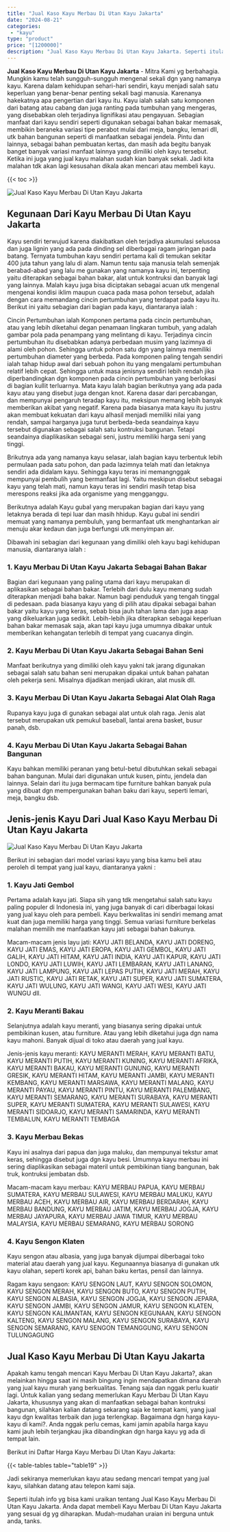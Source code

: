 ```yaml
---
title: "Jual Kaso Kayu Merbau Di Utan Kayu Jakarta"
date: "2024-08-21"
categories:
 - "kayu"
type: "product"
price: "[1200000]"
description: "Jual Kaso Kayu Merbau Di Utan Kayu Jakarta. Seperti itulah info yg bisa kami uraikan tentang Jual Kaso Kayu Merbau Di Utan Kayu Jakarta. Anda dapat membeli K..."
---
```


**Jual Kaso Kayu Merbau Di Utan Kayu Jakarta** - Mitra Kami yg berbahagia. Mungkin kamu telah sungguh-sungguh mengenal sekali dgn yang namanya kayu. Karena dalam kehidupan sehari-hari sendiri, kayu menjadi salah satu keperluan yang benar-benar penting sekali bagi manusia. Karenanya hakekatnya apa pengertian dari kayu itu. Kayu ialah salah satu komponen dari batang atau cabang dan juga ranting pada tumbuhan yang mengeras, yang disebabkan oleh terjadinya lignifikasi atau pengayuan. Sebagian manfaat dari kayu sendiri seperti digunakan sebagai bahan bakar memasak, membikin beraneka variasi tipe perabot mulai dari meja, bangku, lemari dll, utk bahan bangunan seperti di manfaatkan sebagai jendela. Pintu dan lainnya, sebagai bahan pembuatan kertas, dan masih ada begitu banyak banget banyak variasi manfaat lainnya yang dimiliki oleh kayu tersebut. Ketika ini juga yang jual kayu malahan sudah kian banyak sekali. Jadi kita malahan tdk akan lagi kesusahan dikala akan mencari atau membeli kayu.

{{< toc >}}

![Jual Kaso Kayu Merbau Di Utan Kayu Jakarta](/images/kayu/kayu44.jpg)

## Kegunaan Dari Kayu Merbau Di Utan Kayu Jakarta

Kayu sendiri terwujud karena diakibatkan oleh terjadiya akumulasi selusosa dan juga lignin yang ada pada dinding sel diberbagai ragam jaringan pada batang. Ternyata tumbuhan kayu sendiri pertama kali di temukan sekitar 400 juta tahun yang lalu di alam. Namun tentu saja manusia telah semenjak berabad-abad yang lalu me gunakan yang namanya kayu ini, terpenting yaitu diterapkan sebagai bahan bakar, alat untuk kontruksi dan banyak lagi yang lainnya. Malah kayu juga bisa diciptakan sebagai acuan utk mengenal mengenai kondisi iklim maupun cuaca pada masa pohon tersebut, adalah dengan cara memandang cincin pertumbuhan yang terdapat pada kayu itu. Berikut ini yaitu sebagian dari bagian pada kayu, diantaranya ialah :

Cincin Pertumbuhan ialah Komponen pertama pada cincin pertumbuhan, atau yang lebih diketahui degan penamaan lingkaran tumbuh, yang adalah gambar pola pada penampang yang melintang di kayu. Terjadinya cincin pertumbuhan itu disebabkan adanya perbedaan musim yang lazimnya di alami oleh pohon. Sehingga untuk pohon satu dgn yang lainnya memiliki pertumbuhan diameter yang berbeda. Pada komponen paling tengah sendiri ialah tahap hidup awal dari sebuah pohon itu yang mengalami pertumbuhan relatif lebih cepat. Sehingga untuk masa jenisnya sendiri lebih rendah jika diperbandingkan dgn komponen pada cincin pertumbuhan yang berlokasi di bagian kullit terluarnya. Mata kayu Ialah bagian berikutnya yang ada pada kayu atau yang disebut juga dengan knot. Karena dasar dari percabangan, dan mempunyai pengaruh teradap kayu itu, meksipun memang lebih banyak memberikan akibat yang negatif. Karena pada biasanya mata kayu itu justru akan membuat kekuatan dari kayu alhasil menjadi memiliki nilai yang rendah, sampai harganya juga turut berbeda-beda seandainya kayu tersebut digunakan sebagai salah satu kontruksi bangunan. Tetapi seandainya diaplikasikan sebagai seni, justru memiliki harga seni yang tinggi.

Brikutnya ada yang namanya kayu selasar, ialah bagian kayu terbentuk lebih permulaan pada satu pohon, dan pada lazimnya telah mati dan letaknya sendiri ada didalam kayu. Sehingga kayu teras ini memangnggak mempunyai pembulih yang bermanfaat lagi. Yaitu meskipun disebut sebagai kayu yang telah mati, namun kayu teras ini sendiri masih tetap bisa merespons reaksi jika ada organisme yang mengganggu.

Berikutnya adalah Kayu gubal yang merupakan bagian dari kayu yang letaknya berada di tepi luar dan masih hhidup. Kayu gubal ini sendiri memuat yang namanya pembuluh, yang bermanfaat utk menghantarkan air menuju akar kedaun dan juga berfungsi utk menyimpan air.

Dibawah ini sebagian dari kegunaan yang dimiliki oleh kayu bagi kehidupan manusia, diantaranya ialah :

### 1\. Kayu Merbau Di Utan Kayu Jakarta Sebagai Bahan Bakar

Bagian dari kegunaan yang paling utama dari kayu merupakan di aplikasikan sebagai bahan bakar. Terlebih dari dulu kayu memang sudah diterapkan menjadi baha bakar. Namun bagi penduduk yang tengah tinggal di pedesaan. pada biasanya kayu yang di pilih atau dipakai sebagai bahan bakar yaitu kayu yang keras, sebab bisa jauh tahan lama dan juga asap yang dikeluarkan juga sedikit. Lebih-lebih jika diterapkan sebagai keperluan bahan bakar memasak saja, akan tapi kayu juga umumnya dibakar untuk memberikan kehangatan terlebih di tempat yang cuacanya dingin.

### 2\. Kayu Merbau Di Utan Kayu Jakarta Sebagai Bahan Seni

Manfaat berikutnya yang dimiliki oleh kayu yakni tak jarang digunakan sebagai salah satu bahan seni merupakan dipakai untuk bahan pahatan oleh pekerja seni. Misalnya dijadikan menjadi ukiran, alat musik dll.

### 3\. Kayu Merbau Di Utan Kayu Jakarta Sebagai Alat Olah Raga

Rupanya kayu juga di gunakan sebagai alat untuk olah raga. Jenis alat tersebut merupakan utk pemukul baseball, lantai arena basket, busur panah, dsb.

### 4\. Kayu Merbau Di Utan Kayu Jakarta Sebagai Bahan Bangunan

Kayu bahkan memiliki peranan yang betul-betul dibutuhkan sekali sebagai bahan bangunan. Mulai dari digunakan untuk kusen, pintu, jendela dan lainnya. Selain dari itu juga bermacam tipe furniture bahkan banyak pula yang dibuat dgn mempergunakan bahan baku dari kayu, seperti lemari, meja, bangku dsb.

## Jenis-jenis Kayu Dari Jual Kaso Kayu Merbau Di Utan Kayu Jakarta

![Jual Kaso Kayu Merbau Di Utan Kayu Jakarta](/images/kayu/kayu12.jpg)

Berikut ini sebagian dari model variasi kayu yang bisa kamu beli atau peroleh di tempat yang jual kayu, diantaranya yakni :

### 1\. Kayu Jati Gembol

Pertama adalah kayu jati. Siapa sih yang tdk mengetahui salah satu kayu paling populer di Indonesia ini, yang juga banyak di cari diberbagai lokasi yang jual kayu oleh para pembeli. Kayu berkwalitas ini sendiri memang amat kuat dan juga memiliki harga yang tinggi. Semua variasi furniture berkelas malahan memilih me manfaatkan kayu jati sebagai bahan bakunya.

Macam-macam jenis layu jati: KAYU JATI BELANDA, KAYU JATI DORENG, KAYU JATI EMAS, KAYU JATI EROPA, KAYU JATI GEMBOL, KAYU JATI GALIH, KAYU JATI HITAM, KAYU JATI INDIA, KAYU JATI KAPUR, KAYU JATI LONDO, KAYU JATI LUWIH, KAYU JATI LEMBARAN, KAYU JATI LANANG, KAYU JATI LAMPUNG, KAYU JATI LEPAS PUTIH, KAYU JATI MERAH, KAYU JATI RUSTIC, KAYU JATI RETAK, KAYU JATI SUPER, KAYU JATI SUMATERA, KAYU JATI WULUNG, KAYU JATI WANGI, KAYU JATI WESI, KAYU JATI WUNGU dll.

### 2\. Kayu Meranti Bakau

Selanjutnya adalah kayu meranti, yang biasanya sering dipakai untuk pembikinan kusen, atau furniture. Atau yang lebih diketahui juga dgn nama kayu mahoni. Banyak dijual di toko atau daerah yang jual kayu.

Jenis-jenis kayu meranti: KAYU MERANTI MERAH, KAYU MERANTI BATU, KAYU MERANTI PUTIH, KAYU MERANTI KUNING, KAYU MERANTI AFRIKA, KAYU MERANTI BAKAU, KAYU MERANTI GUNUNG, KAYU MERANTI GRESIK, KAYU MERANTI HITAM, KAYU MERANTI JAMBI, KAYU MERANTI KEMBANG, KAYU MERANTI MARSAWA, KAYU MERANTI MALANG, KAYU MERANTI PAYAU, KAYU MERANTI PINTU, KAYU MERANTI PALEMBANG, KAYU MERANTI SEMARANG, KAYU MERANTI SURABAYA, KAYU MERANTI SUPER, KAYU MERANTI SUMATERA, KAYU MERANTI SULAWESI, KAYU MERANTI SIDOARJO, KAYU MERANTI SAMARINDA, KAYU MERANTI TEMBALUN, KAYU MERANTI TEMBAGA

### 3\. Kayu Merbau Bekas

Kayu ini asalnya dari papua dan juga maluku, dan mempunyai tekstur amat keras, sehingga disebut juga dgn kayu besi. Umumnya kayu merbau ini sering diaplikasikan sebagai materil untuk pembikinan tiang bangunan, bak truk, kontruksi jembatan dsb.

Macam-macam kayu merbau: KAYU MERBAU PAPUA, KAYU MERBAU SUMATERA, KAYU MERBAU SULAWESI, KAYU MERBAU MALUKU, KAYU MERBAU ACEH, KAYU MERBAU AIR, KAYU MERBAU BERDARAH, KAYU MERBAU BANDUNG, KAYU MERBAU JATIM, KAYU MERBAU JOGJA, KAYU MERBAU JAYAPURA, KAYU MERBAU JAWA TIMUR, KAYU MERBAU MALAYSIA, KAYU MERBAU SEMARANG, KAYU MERBAU SORONG

### 4\. Kayu Sengon Klaten

Kayu sengon atau albasia, yang juga banyak dijumpai diberbagai toko material atau daerah yang jual kayu. Kegunaannya biasanya di gunakan utk kayu olahan, seperti korek api, bahan baku kertas, pensil dan lainnya.

Ragam kayu sengaon: KAYU SENGON LAUT, KAYU SENGON SOLOMON, KAYU SENGON MERAH, KAYU SENGON BUTO, KAYU SENGON PUTIH, KAYU SENGON ALBASIA, KAYU SENGON JOGJA, KAYU SENGON JEPARA, KAYU SENGON JAMBI, KAYU SENGON JAMUR, KAYU SENGON KLATEN, KAYU SENGON KALIMANTAN, KAYU SENGON KEGUNAAN, KAYU SENGON KALTENG, KAYU SENGON MALANG, KAYU SENGON SURABAYA, KAYU SENGON SEMARANG, KAYU SENGON TEMANGGUNG, KAYU SENGON TULUNGAGUNG

## Jual Kaso Kayu Merbau Di Utan Kayu Jakarta

Apakah kamu tengah mencari Kayu Merbau Di Utan Kayu Jakarta?, akan melainkan hingga saat ini masih bingung ingin mendapatkan dimana daerah yang jual kayu murah yang berkualitas. Tenang saja dan nggak perlu kuatir lagi. Untuk kalian yang sedang memerlukan Kayu Merbau Di Utan Kayu Jakarta, khususnya yang akan di manfaatkan sebagai bahan kontruksi bangunan, silahkan kalian datang sekarang saja ke tempat kami, yang jual kayu dgn kwalitas terbaik dan juga terlengkap. Bagaimana dgn harga kayu-kayu di kami?. Anda nggak perlu cemas, kami jamin apabila harga kayu kami jauh lebih terjangkau jika dibandingkan dgn harga kayu yg ada di tempat lain.

Berikut ini Daftar Harga Kayu Merbau Di Utan Kayu Jakarta:

{{< table-tables table="table19" >}}

Jadi sekiranya memerlukan kayu atau sedang mencari tempat yang jual kayu, silahkan datang atau telepon kami saja.

Seperti itulah info yg bisa kami uraikan tentang Jual Kaso Kayu Merbau Di Utan Kayu Jakarta. Anda dapat membeli Kayu Merbau Di Utan Kayu Jakarta yang sesuai dg yg diharapkan. Mudah-mudahan uraian ini berguna untuk anda, tanks.
